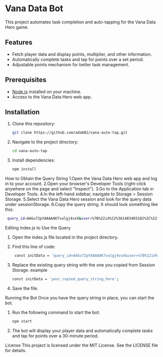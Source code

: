 # Vana Data Bot

This project automates task completion and auto-tapping for the Vana Data Hero game.

## Features
- Fetch player data and display points, multiplier, and other information.
- Automatically complete tasks and tap for points over a set period.
- Adjustable points mechanism for better task management.

## Prerequisites

- [Node.js](https://nodejs.org/) installed on your machine.
- Access to the Vana Data Hero web app.

## Installation

1. Clone this repository:
   ```bash
   git clone https://github.com/ada682/vana-auto-tap.git

2. Navigate to the project directory:
   ```bash
   cd vana-auto-tap

3. Install dependencies:
   ```bash
   npm install

How to Obtain the Query String
 1.Open the Vana Data Hero web app and log in to your account.
 2.Open your browser's Developer Tools (right-click anywhere on the page and select "Inspect").
 3.Go to the Application tab in Developer Tools.
 4.In the left-hand sidebar, navigate to Storage > Session Storage.
 5.Select the Vana Data Hero session and look for the query data under sessionStorage.
 6.Copy the query string. It should look something like this:
   ```bash
    query_id=AAGu72pYAAAAAK7valgj4vxX&user=%7B%22id%22%3A1483403182%2C%22first_name%22%3A...
   ```

Editing index.js to Use the Query
1. Open the index.js file located in the project directory.

2. Find this line of code:
   ```bash
    const initData = 'query_id=AAGu72pYAAAAAK7valgj4vxX&user=%7B%22id%22%3A1483403182%2C...'; // Replace this with your actual query
   ```
3. Replace the existing query string with the one you copied from Session Storage.
   example
   ```bash
   const initData = 'your_copied_query_string_here';

4. Save the file.

Running the Bot
Once you have the query string in place, you can start the bot.

1. Run the following command to start the bot:
   ```bash
   npm start
2. The bot will display your player data and automatically complete tasks and tap for points over a 30-minute period.

License
This project is licensed under the MIT License. See the LICENSE file for details.







